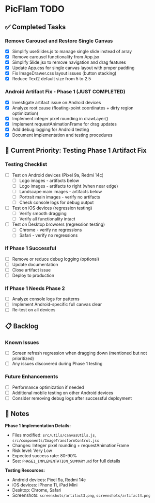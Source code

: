 # PicFlam TODO

## ✅ Completed Tasks

### Remove Carousel and Restore Single Canvas
- [x] Simplify useSlides.js to manage single slide instead of array
- [x] Remove carousel functionality from App.jsx
- [x] Simplify Slide.jsx to remove navigation and drag features
- [x] Update App.css for single canvas layout with proper padding
- [x] Fix ImageDrawer.css layout issues (button stacking)
- [x] Reduce Text2 default size from 5 to 2.5

### Android Artifact Fix - Phase 1 (JUST COMPLETED)
- [x] Investigate artifact issue on Android devices
- [x] Analyze root cause (floating-point coordinates + dirty region optimization)
- [x] Implement integer pixel rounding in drawLayer()
- [x] Implement requestAnimationFrame for drag updates
- [x] Add debug logging for Android testing
- [x] Document implementation and testing procedures

## 🔄 Current Priority: Testing Phase 1 Artifact Fix

### Testing Checklist
- [ ] Test on Android devices (Pixel 9a, Redmi 14c)
  - [ ] Logo images - artifacts below
  - [ ] Logo images - artifacts to right (when near edge)
  - [ ] Landscape main images - artifacts below
  - [ ] Portrait main images - verify no artifacts
  - [ ] Check console logs for debug output
- [ ] Test on iOS devices (regression testing)
  - [ ] Verify smooth dragging
  - [ ] Verify all functionality intact
- [ ] Test on Desktop browsers (regression testing)
  - [ ] Chrome - verify no regressions
  - [ ] Safari - verify no regressions

### If Phase 1 Successful
- [ ] Remove or reduce debug logging (optional)
- [ ] Update documentation
- [ ] Close artifact issue
- [ ] Deploy to production

### If Phase 1 Needs Phase 2
- [ ] Analyze console logs for patterns
- [ ] Implement Android-specific full canvas clear
- [ ] Re-test on all devices

## 📋 Backlog

### Known Issues
- [ ] Screen refresh regression when dragging down (mentioned but not prioritized)
- [ ] Any issues discovered during Phase 1 testing

### Future Enhancements
- [ ] Performance optimization if needed
- [ ] Additional mobile testing on other Android devices
- [ ] Consider removing debug logs after successful deployment

## 📝 Notes

**Phase 1 Implementation Details:**
- Files modified: `src/utils/canvasUtils.js`, `src/components/ImageTransformControl.jsx`
- Changes: Integer pixel rounding + requestAnimationFrame
- Risk level: Very Low
- Expected success rate: 80-90%
- See: `PHASE1_IMPLEMENTATION_SUMMARY.md` for full details

**Testing Resources:**
- Android devices: Pixel 9a, Redmi 14c
- iOS devices: iPhone 11, iPad Mini
- Desktop: Chrome, Safari
- Screenshots: `screenshots/artifact3.png`, `screenshots/artifact4.png`
